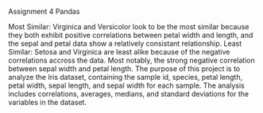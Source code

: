 Assignment 4 Pandas

Most Similar: Virginica and Versicolor look to be the most similar because they both exhibit positive correlations 
              between petal width and length, and the sepal and petal data show a relatively consistant relationship.
Least Similar: Setosa and Virginica are least alike because of the negative correlations accross the data. Most notably, 
               the strong negative correlation between sepal width and petal length.
The purpose of this project is to analyze the Iris dataset, containing the sample id, species, petal length, petal width, sepal length, and sepal width for each sample.
The analysis includes correlations, averages, medians, and standard deviations for the variables in the dataset.

